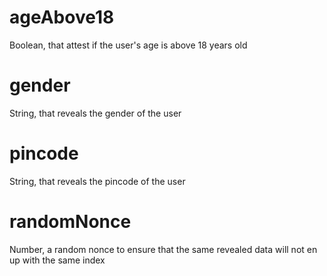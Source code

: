# ageAbove18

Boolean, that attest if the user's age is above 18 years old

# gender

String, that reveals the gender of the user

# pincode

String, that reveals the pincode of the user

# randomNonce

Number, a random nonce to ensure that the same revealed data will not en up with the same index
